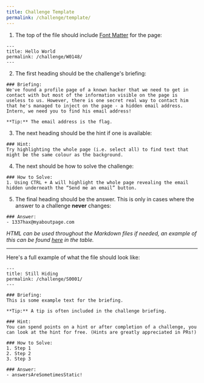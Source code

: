 ```yaml
---
title: Challenge Template
permalink: /challenge/template/
---
```


1. The top of the file should include [Font Matter](https://jekyllrb.com/docs/front-matter/) for the page:
```
---
title: Hello World
permalink: /challenge/W0148/
---
```


2. The first heading should be the challenge's briefing:
```
### Briefing:
We've found a profile page of a known hacker that we need to get in contact with but most of the information visible on the page is useless to us. However, there is one secret real way to contact him that he's managed to inject on the page - a hidden email address. Intern, we need you to find his email address!

**Tip:** The email address is the flag.
```


3. The next heading should be the hint if one is available:
```
### Hint:
Try highlighting the whole page (i.e. select all) to find text that might be the same colour as the background.
```


4. The next should be how to solve the challenge:
```
### How to Solve:
1. Using CTRL + A will highlight the whole page revealing the email hidden underneath the “Send me an email” button.
```


5. The final heading should be the answer. This is only in cases where the answer to a challenge **never** changes:
```
### Answer:
- 1337hax@myaboutpage.com
```

*HTML can be used throughout the Markdown files if needed, an example of this can be found [here](https://play.cyberstart.dev/challenge/W0001/) in the table.*

<hr>

Here's a full example of what the file should look like:

```
---
title: Still Hiding
permalink: /challenge/S0001/
---

### Briefing:
This is some example text for the briefing.

**Tip:** A tip is often included in the challenge briefing.

### Hint:
You can spend points on a hint or after completion of a challenge, you can look at the hint for free. (Hints are greatly appreciated in PRs!)

### How to Solve:
1. Step 1
2. Step 2
3. Step 3

### Answer:
- answersAreSometimesStatic!
```